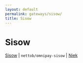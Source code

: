 ```yaml
---
layout: default
permalink: gateways/sisow/
title: Sisow
---
```


Sisow
=====

[Sisow](https://github.com/nettob/omnipay-sisow) | `nettob/omnipay-sisow` | [Niek](https://github.com/nettob)